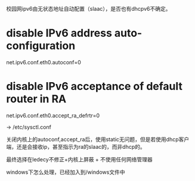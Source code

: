 校园网ipv6由无状态地址自动配置（slaac），是否也有dhcpv6不确定。

 # disable IPv6 address auto-configuration

 net.ipv6.conf.eth0.autoconf=0
	
 # disable IPv6 acceptance of default router in RA
 
 net.ipv6.conf.eth0.accept_ra_defrtr=0

-> /etc/sysctl.conf
 
关闭内核上的autoconf,accept_ra后，使用static无问题，但是若使用dhcp客户端，还是会接收ip，甚至指示为ra的slaac的，而非dhcp的。

最终选择在ledecy不修正+内核上屏蔽 + 不使用任何网络管理器

windows下怎么处理，已经加入到/windows文件中
